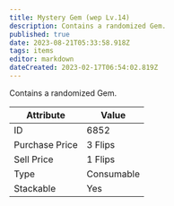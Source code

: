 ```yaml
---
title: Mystery Gem (wep Lv.14)
description: Contains a randomized Gem.
published: true
date: 2023-08-21T05:33:58.918Z
tags: items
editor: markdown
dateCreated: 2023-02-17T06:54:02.819Z
---
```


Contains a randomized Gem.

|Attribute|Value|
|-|-|
|ID|6852|
|Purchase Price|3 Flips|
|Sell Price|1 Flips|
|Type|Consumable|
|Stackable|Yes|

